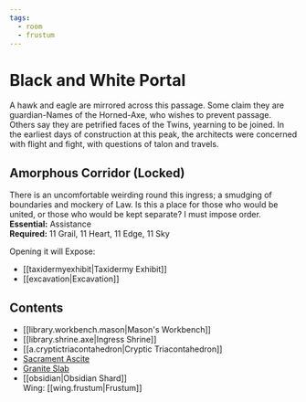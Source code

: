 ```yaml
---
tags:
  - room
  - frustum
---
```

# Black and White Portal  
A hawk and eagle are mirrored across this passage. Some claim they are guardian-Names of the Horned-Axe, who wishes to prevent passage. Others say they are petrified faces of the Twins, yearning to be joined. In the earliest days of construction at this peak, the architects were concerned with flight and fight, with questions of talon and travels.  
## Amorphous Corridor (Locked)  
There is an uncomfortable weirding round this ingress; a smudging of boundaries and mockery of Law. Is this a place for those who would be united, or those who would be kept separate? I must impose order.  
**Essential:** Assistance  
**Required:** 11 Grail, 11 Heart, 11 Edge, 11 Sky  
  
Opening it will Expose:  
- [[taxidermyexhibit|Taxidermy Exhibit]]
- [[excavation|Excavation]]  
## Contents  
- [[library.workbench.mason|Mason's Workbench]]
- [[library.shrine.axe|Ingress Shrine]]
- [[a.cryptictriacontahedron|Cryptic Triacontahedron]]
- [Sacrament Ascite](https://uadaf.theevilroot.xyz/rowenarium/element/sacrament.ascite)
- [Granite Slab](https://uadaf.theevilroot.xyz/rowenarium/element/slab.granite)
- [[obsidian|Obsidian Shard]]
<br>Wing: [[wing.frustum|Frustum]]